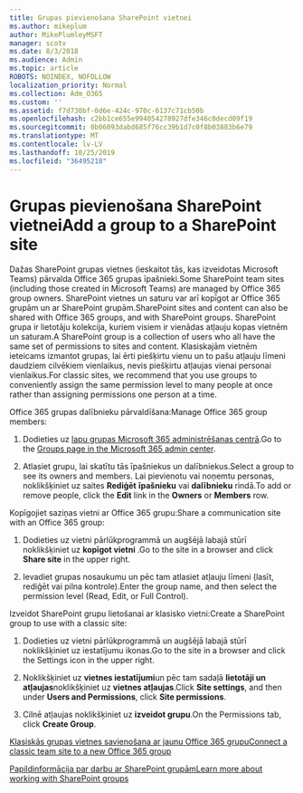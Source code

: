 ```yaml
---
title: Grupas pievienošana SharePoint vietnei
ms.author: mikeplum
author: MikePlumleyMSFT
manager: scotv
ms.date: 8/3/2018
ms.audience: Admin
ms.topic: article
ROBOTS: NOINDEX, NOFOLLOW
localization_priority: Normal
ms.collection: Adm_O365
ms.custom: ''
ms.assetid: f7d730bf-0d6e-424c-970c-6137c71cb50b
ms.openlocfilehash: c2bb1ce655e994054278927dfe346c0decd09f19
ms.sourcegitcommit: 0b06093dabd685f76cc39b1d7c0f8b03883b6e79
ms.translationtype: MT
ms.contentlocale: lv-LV
ms.lasthandoff: 10/25/2019
ms.locfileid: "36495218"
---
```

# <a name="add-a-group-to-a-sharepoint-site"></a><span data-ttu-id="597d7-102">Grupas pievienošana SharePoint vietnei</span><span class="sxs-lookup"><span data-stu-id="597d7-102">Add a group to a SharePoint site</span></span>

<span data-ttu-id="597d7-103">Dažas SharePoint grupas vietnes (ieskaitot tās, kas izveidotas Microsoft Teams) pārvalda Office 365 grupas īpašnieki.</span><span class="sxs-lookup"><span data-stu-id="597d7-103">Some SharePoint team sites (including those created in Microsoft Teams) are managed by Office 365 group owners.</span></span> <span data-ttu-id="597d7-104">SharePoint vietnes un saturu var arī kopīgot ar Office 365 grupām un ar SharePoint grupām.</span><span class="sxs-lookup"><span data-stu-id="597d7-104">SharePoint sites and content can also be shared with Office 365 groups, and with SharePoint groups.</span></span> <span data-ttu-id="597d7-105">SharePoint grupa ir lietotāju kolekcija, kuriem visiem ir vienādas atļauju kopas vietnēm un saturam.</span><span class="sxs-lookup"><span data-stu-id="597d7-105">A SharePoint group is a collection of users who all have the same set of permissions to sites and content.</span></span> <span data-ttu-id="597d7-106">Klasiskajām vietnēm ieteicams izmantot grupas, lai ērti piešķirtu vienu un to pašu atļauju līmeni daudziem cilvēkiem vienlaikus, nevis piešķirtu atļaujas vienai personai vienlaikus.</span><span class="sxs-lookup"><span data-stu-id="597d7-106">For classic sites, we recommend that you use groups to conveniently assign the same permission level to many people at once rather than assigning permissions one person at a time.</span></span>
  
<span data-ttu-id="597d7-107">Office 365 grupas dalībnieku pārvaldīšana:</span><span class="sxs-lookup"><span data-stu-id="597d7-107">Manage Office 365 group members:</span></span>
  
1. <span data-ttu-id="597d7-108">Dodieties uz [lapu grupas Microsoft 365 administrēšanas centrā](https://portal.office.com/adminportal/home#/groups).</span><span class="sxs-lookup"><span data-stu-id="597d7-108">Go to the [Groups page in the Microsoft 365 admin center](https://portal.office.com/adminportal/home#/groups).</span></span>
    
2. <span data-ttu-id="597d7-109">Atlasiet grupu, lai skatītu tās īpašniekus un dalībniekus.</span><span class="sxs-lookup"><span data-stu-id="597d7-109">Select a group to see its owners and members.</span></span> <span data-ttu-id="597d7-110">Lai pievienotu vai noņemtu personas, noklikšķiniet uz saites **Rediģēt** **īpašnieku** vai **dalībnieku** rindā.</span><span class="sxs-lookup"><span data-stu-id="597d7-110">To add or remove people, click the **Edit** link in the **Owners** or **Members** row.</span></span> 
    
<span data-ttu-id="597d7-111">Kopīgojiet saziņas vietni ar Office 365 grupu:</span><span class="sxs-lookup"><span data-stu-id="597d7-111">Share a communication site with an Office 365 group:</span></span>
  
1. <span data-ttu-id="597d7-112">Dodieties uz vietni pārlūkprogrammā un augšējā labajā stūrī noklikšķiniet uz **kopīgot vietni** .</span><span class="sxs-lookup"><span data-stu-id="597d7-112">Go to the site in a browser and click **Share site** in the upper right.</span></span> 
    
2. <span data-ttu-id="597d7-113">Ievadiet grupas nosaukumu un pēc tam atlasiet atļauju līmeni (lasīt, rediģēt vai pilna kontrole).</span><span class="sxs-lookup"><span data-stu-id="597d7-113">Enter the group name, and then select the permission level (Read, Edit, or Full Control).</span></span>
    
<span data-ttu-id="597d7-114">Izveidot SharePoint grupu lietošanai ar klasisko vietni:</span><span class="sxs-lookup"><span data-stu-id="597d7-114">Create a SharePoint group to use with a classic site:</span></span>
  
1. <span data-ttu-id="597d7-115">Dodieties uz vietni pārlūkprogrammā un augšējā labajā stūrī noklikšķiniet uz iestatījumu ikonas.</span><span class="sxs-lookup"><span data-stu-id="597d7-115">Go to the site in a browser and click the Settings icon in the upper right.</span></span>
    
2. <span data-ttu-id="597d7-116">Noklikšķiniet uz **vietnes iestatījumi**un pēc tam sadaļā **lietotāji un atļaujas**noklikšķiniet uz **vietnes atļaujas**.</span><span class="sxs-lookup"><span data-stu-id="597d7-116">Click **Site settings**, and then under **Users and Permissions**, click **Site permissions**.</span></span>
    
3. <span data-ttu-id="597d7-117">Cilnē atļaujas noklikšķiniet uz **izveidot grupu**.</span><span class="sxs-lookup"><span data-stu-id="597d7-117">On the Permissions tab, click **Create Group**.</span></span>
    
[<span data-ttu-id="597d7-118">Klasiskās grupas vietnes savienošana ar jaunu Office 365 grupu</span><span class="sxs-lookup"><span data-stu-id="597d7-118">Connect a classic team site to a new Office 365 group</span></span>](https://go.microsoft.com/fwlink/?linkid=2008654)
  
[<span data-ttu-id="597d7-119">Papildinformācija par darbu ar SharePoint grupām</span><span class="sxs-lookup"><span data-stu-id="597d7-119">Learn more about working with SharePoint groups</span></span>](https://go.microsoft.com/fwlink/?linkid=874658)
  

